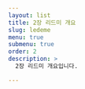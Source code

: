 ```yaml
---
layout: list
title: 2장 리드미 개요
slug: ledeme
menu: true
submenu: true
order: 2
description: >
  2장 리드미 개요입니다. 

---
```


